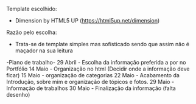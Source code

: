 Template escolhido:
- Dimension by HTML5 UP (https://html5up.net/dimension)

Razão pelo escolha:
- Trata-se de template simples mas sofisticado sendo que assim não é maçador na sua leitura

-Plano de trabalho-
29 Abril - Escolha da informação preferida a por no Portfólio
14 Maio - Organização no html (Decidir onde a informação deve ficar)
15 Maio - organização de categorias
22 Maio - Acabamento da Introdução, sobre mim e organização de tópicos e fotos.
29 Maio - Informação de trabalhos
30 Maio - Finalização da informação (falta desenho)
